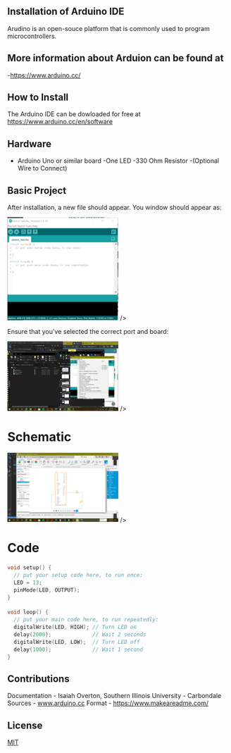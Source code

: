 ## Installation of Arduino IDE


Arudino is an open-souce platform that is commonly used to program microcontrollers.

## More information about Arduion can be found at

-https://www.arduino.cc/


## How to Install

The Arduino IDE can be dowloaded for free at https://www.arduino.cc/en/software

## Hardware 
- Arduino Uno or similar board
-One LED
-330 Ohm Resistor
-(Optional Wire to Connect)

## Basic Project
After installation, a new file should appear. You window should appear as:

<p align="left">
        <img src="basic_view.png" width="50%">
/>
</p>

Ensure that you've selected the correct port and board:

<p align="left">
        <img src="tools.png" width="50%">
/>
</p>

# Schematic

<p align="left">
        <img src="circuit.png" width="50%">
/>
</p>

# Code

```cpp
void setup() {
  // put your setup code here, to run once:
  LED = 13;
  pinMode(LED, OUTPUT);
}

void loop() {
  // put your main code here, to run repeatedly:
  digitalWrite(LED, HIGH); // Turn LED on
  delay(2000};             // Wait 2 seconds
  digitalWrite(LED, LOW);  // Turn LED off
  delay(1000);             // Wait 1 second
}
```

## Contributions
Documentation - Isaiah Overton, Southern Illinois University - Carbondale
Sources - www.arduino.cc
 Format - https://www.makeareadme.com/

## License
[MIT](https://choosealicense.com/licenses/mit/)

